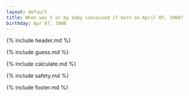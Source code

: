 ```yaml
---
layout: default
title: When was I or my baby conceived if born on April 07, 1900?
birthday: Apr 07, 1900
---
```


{% include header.md %}

{% include guess.md %}

{% include calculate.md %}

{% include safety.md %}

{% include footer.md %}



